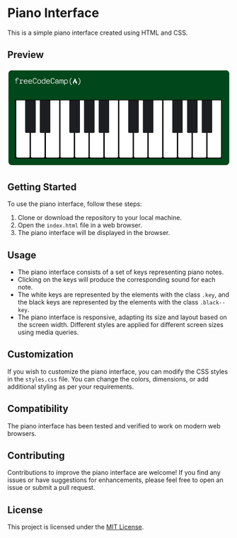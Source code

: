 # Piano Interface

This is a simple piano interface created using HTML and CSS.

## Preview

![preview](Piano.png)
## Getting Started

To use the piano interface, follow these steps:

1. Clone or download the repository to your local machine.
2. Open the `index.html` file in a web browser.
3. The piano interface will be displayed in the browser.

## Usage

- The piano interface consists of a set of keys representing piano notes.
- Clicking on the keys will produce the corresponding sound for each note.
- The white keys are represented by the elements with the class `.key`, and the black keys are represented by the elements with the class `.black--key`.
- The piano interface is responsive, adapting its size and layout based on the screen width. Different styles are applied for different screen sizes using media queries.

## Customization

If you wish to customize the piano interface, you can modify the CSS styles in the `styles.css` file. You can change the colors, dimensions, or add additional styling as per your requirements.

## Compatibility

The piano interface has been tested and verified to work on modern web browsers.

## Contributing

Contributions to improve the piano interface are welcome! If you find any issues or have suggestions for enhancements, please feel free to open an issue or submit a pull request.

## License

This project is licensed under the [MIT License](LICENSE).


